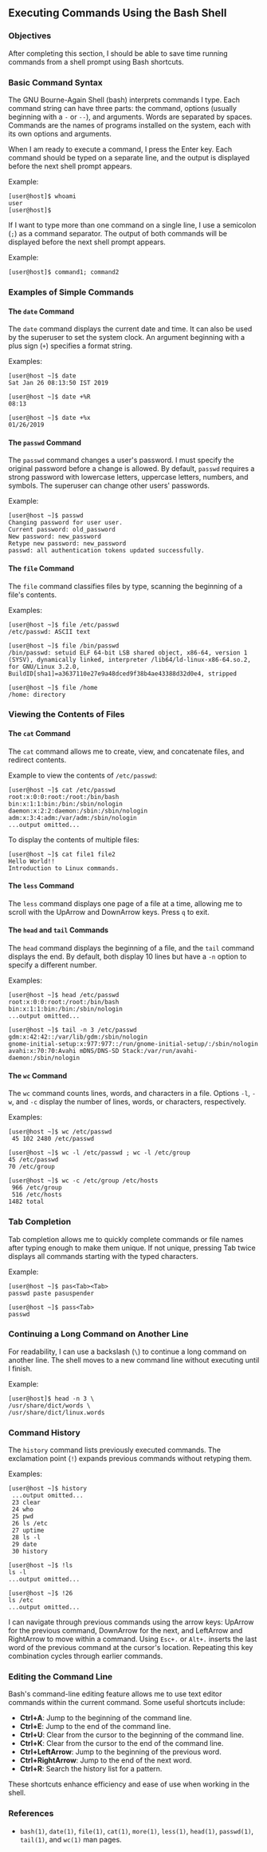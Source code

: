 ## Executing Commands Using the Bash Shell

### Objectives
After completing this section, I should be able to save time running commands from a shell prompt using Bash shortcuts.

### Basic Command Syntax
The GNU Bourne-Again Shell (bash) interprets commands I type. Each command string can have three parts: the command, options (usually beginning with a `-` or `--`), and arguments. Words are separated by spaces. Commands are the names of programs installed on the system, each with its own options and arguments.

When I am ready to execute a command, I press the Enter key. Each command should be typed on a separate line, and the output is displayed before the next shell prompt appears.

Example:
```
[user@host]$ whoami
user
[user@host]$
```

If I want to type more than one command on a single line, I use a semicolon (`;`) as a command separator. The output of both commands will be displayed before the next shell prompt appears.

Example:
```
[user@host]$ command1; command2
```

### Examples of Simple Commands

#### The `date` Command
The `date` command displays the current date and time. It can also be used by the superuser to set the system clock. An argument beginning with a plus sign (`+`) specifies a format string.

Examples:
```
[user@host ~]$ date
Sat Jan 26 08:13:50 IST 2019

[user@host ~]$ date +%R
08:13

[user@host ~]$ date +%x
01/26/2019
```

#### The `passwd` Command
The `passwd` command changes a user's password. I must specify the original password before a change is allowed. By default, `passwd` requires a strong password with lowercase letters, uppercase letters, numbers, and symbols. The superuser can change other users' passwords.

Example:
```
[user@host ~]$ passwd
Changing password for user user.
Current password: old_password
New password: new_password
Retype new password: new_password
passwd: all authentication tokens updated successfully.
```

#### The `file` Command
The `file` command classifies files by type, scanning the beginning of a file's contents.

Examples:
```
[user@host ~]$ file /etc/passwd
/etc/passwd: ASCII text

[user@host ~]$ file /bin/passwd
/bin/passwd: setuid ELF 64-bit LSB shared object, x86-64, version 1 (SYSV), dynamically linked, interpreter /lib64/ld-linux-x86-64.so.2, for GNU/Linux 3.2.0, BuildID[sha1]=a3637110e27e9a48dced9f38b4ae43388d32d0e4, stripped

[user@host ~]$ file /home
/home: directory
```

### Viewing the Contents of Files

#### The `cat` Command
The `cat` command allows me to create, view, and concatenate files, and redirect contents.

Example to view the contents of `/etc/passwd`:
```
[user@host ~]$ cat /etc/passwd
root:x:0:0:root:/root:/bin/bash
bin:x:1:1:bin:/bin:/sbin/nologin
daemon:x:2:2:daemon:/sbin:/sbin/nologin
adm:x:3:4:adm:/var/adm:/sbin/nologin
...output omitted...
```

To display the contents of multiple files:
```
[user@host ~]$ cat file1 file2
Hello World!!
Introduction to Linux commands.
```

#### The `less` Command
The `less` command displays one page of a file at a time, allowing me to scroll with the UpArrow and DownArrow keys. Press `q` to exit.

#### The `head` and `tail` Commands
The `head` command displays the beginning of a file, and the `tail` command displays the end. By default, both display 10 lines but have a `-n` option to specify a different number.

Examples:
```
[user@host ~]$ head /etc/passwd
root:x:0:0:root:/root:/bin/bash
bin:x:1:1:bin:/bin:/sbin/nologin
...output omitted...

[user@host ~]$ tail -n 3 /etc/passwd
gdm:x:42:42::/var/lib/gdm:/sbin/nologin
gnome-initial-setup:x:977:977::/run/gnome-initial-setup/:/sbin/nologin
avahi:x:70:70:Avahi mDNS/DNS-SD Stack:/var/run/avahi-daemon:/sbin/nologin
```

#### The `wc` Command
The `wc` command counts lines, words, and characters in a file. Options `-l`, `-w`, and `-c` display the number of lines, words, or characters, respectively.

Examples:
```
[user@host ~]$ wc /etc/passwd
 45 102 2480 /etc/passwd

[user@host ~]$ wc -l /etc/passwd ; wc -l /etc/group
45 /etc/passwd
70 /etc/group

[user@host ~]$ wc -c /etc/group /etc/hosts
 966 /etc/group
 516 /etc/hosts
1482 total
```

### Tab Completion
Tab completion allows me to quickly complete commands or file names after typing enough to make them unique. If not unique, pressing Tab twice displays all commands starting with the typed characters.

Example:
```
[user@host ~]$ pas<Tab><Tab>
passwd paste pasuspender

[user@host ~]$ pass<Tab>
passwd
```

### Continuing a Long Command on Another Line
For readability, I can use a backslash (`\`) to continue a long command on another line. The shell moves to a new command line without executing until I finish.

Example:
```
[user@host]$ head -n 3 \
/usr/share/dict/words \
/usr/share/dict/linux.words
```

### Command History
The `history` command lists previously executed commands. The exclamation point (`!`) expands previous commands without retyping them.

Examples:
```
[user@host ~]$ history
 ...output omitted...
 23 clear
 24 who
 25 pwd
 26 ls /etc
 27 uptime
 28 ls -l
 29 date
 30 history

[user@host ~]$ !ls
ls -l
...output omitted...

[user@host ~]$ !26
ls /etc
...output omitted...
```

I can navigate through previous commands using the arrow keys: UpArrow for the previous command, DownArrow for the next, and LeftArrow and RightArrow to move within a command. Using `Esc+.` or `Alt+.` inserts the last word of the previous command at the cursor's location. Repeating this key combination cycles through earlier commands.

### Editing the Command Line
Bash's command-line editing feature allows me to use text editor commands within the current command. Some useful shortcuts include:

- **Ctrl+A**: Jump to the beginning of the command line.
- **Ctrl+E**: Jump to the end of the command line.
- **Ctrl+U**: Clear from the cursor to the beginning of the command line.
- **Ctrl+K**: Clear from the cursor to the end of the command line.
- **Ctrl+LeftArrow**: Jump to the beginning of the previous word.
- **Ctrl+RightArrow**: Jump to the end of the next word.
- **Ctrl+R**: Search the history list for a pattern.

These shortcuts enhance efficiency and ease of use when working in the shell.

### References
- `bash(1)`, `date(1)`, `file(1)`, `cat(1)`, `more(1)`, `less(1)`, `head(1)`, `passwd(1)`, `tail(1)`, and `wc(1)` man pages.
